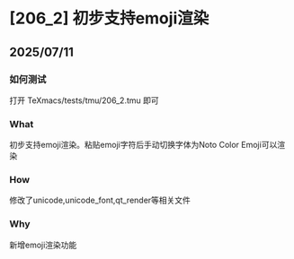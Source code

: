 # [206_2] 初步支持emoji渲染
## 2025/07/11
### 如何测试
打开 TeXmacs/tests/tmu/206_2.tmu 即可
### What

初步支持emoji渲染。粘贴emoji字符后手动切换字体为Noto Color Emoji可以渲染

### How
修改了unicode,unicode_font,qt_render等相关文件

### Why

新增emoji渲染功能